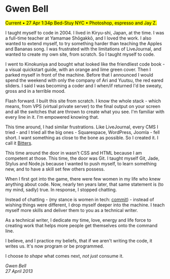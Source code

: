 Gwen Bell
=========

<mark>Current • 27 Apr 1:34p Bed-Stuy NYC • Photoshop, espresso and Jay Z.</mark>


I taught myself to code in 2004. I lived in Kiryu-shi, Japan, at the time. I was a full-time teacher at Yamamae Shōgakkō, and I loved the work. I also wanted to extend myself, to try something harder than teaching the Apples and Bananas song. I was frustrated with the limitations of LiveJournal, and wanted to create my own site, from scratch. So I taught myself to code.

I went to Kinokuniya and bought what looked like the friendliest code book - a visual quickstart guide, with an orange and lime green cover. Then I parked myself in front of the machine. Before that I announced I would spend the weekend with only the company of Ari and Yuutsu, the red eared sliders. I said I was becoming a coder and I when/if returned I'd be sweaty, gross and in a terrible mood.

Flash forward. I built this site from scratch. I know the whole stack - which means, from VPS (virtual private server) to the final output on your screen and all the switches that are thrown to create what you see. I'm familiar with every line in it. I'm empowered knowing that.

This time around, I had similar frustrations. Like LiveJournal, every CMS I tried - and I tried all the big ones - Squarespace, WordPress, Joomla - fell short. I want something as close to the bone as possible. So I created it. I call it [Bitters](https://github.com/gwenbell/bitters). 

This time around the door in wasn't CSS and HTML because I am competent at those. This time, the door was Git. I taught myself Git, Jade, Stylus and Node.js because I wanted to push myself, to learn something new, and to have a skill set few others possess. 

When I first got into the game, there were few women in my life who knew anything about code. Now, nearly ten years later, that same statement is (to my mind, sadly) true. In response, I stopped chatting. 

Instead of chatting - (my stance is women in tech: [commit](http://git.gwenbell.com)) - instead of wishing things were different, I drop myself deeper into the machine. I teach myself more skills and deliver them to you as a technical writer. 

As a technical writer, I dedicate my time, love, energy and life force to creating work that helps more people get themselves onto the command line. 

I believe, and I practice my beliefs, that if we aren't writing the code, it writes us. It's now program or be programmed. 

I choose _to shape_ what comes next, _not just_ consume it.

_Gwen Bell_ <br />
_27 April 2013_